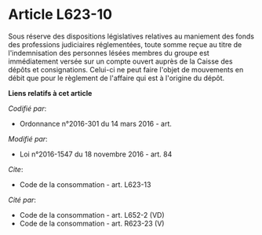 # Article L623-10

Sous réserve des dispositions législatives relatives au maniement des fonds des professions judiciaires réglementées, toute
somme reçue au titre de l'indemnisation des personnes lésées membres du groupe est immédiatement versée sur un compte ouvert
auprès de la Caisse des dépôts et consignations. Celui-ci ne peut faire l'objet de mouvements en débit que pour le règlement
de l'affaire qui est à l'origine du dépôt.

**Liens relatifs à cet article**

_Codifié par_:

  - Ordonnance n°2016-301 du 14 mars 2016 - art.

_Modifié par_:

  - Loi n°2016-1547 du 18 novembre 2016 - art. 84

_Cite_:

  - Code de la consommation - art. L623-13

_Cité par_:

  - Code de la consommation - art. L652-2 (VD)
  - Code de la consommation - art. R623-23 (V)
